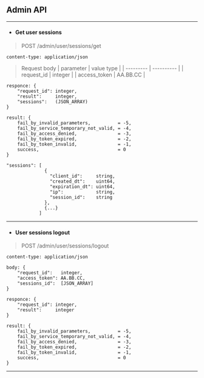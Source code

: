 ## Admin API
----------------------------------------------------------------
* #### Get user sessions

> POST /admin/user/sessions/get

    content-type: application/json

> Request body
| parameter | value type |
| --------- | ---------- |
| request_id | integer |
| access_token | AA.BB.CC |

    responce: {
        "request_id": integer,
        "result":     integer,
        "sessions":   (JSON_ARRAY)
    }

    result: {
        fail_by_invalid_parameters,          = -5,
        fail_by_service_temporary_not_valid, = -4,
        fail_by_access_denied,               = -3,
        fail_by_token_expired,               = -2,
        fail_by_token_invalid,               = -1,
        success,                             = 0
    }

    "sessions": [
                  {
                    "client_id":     string,
                    "created_dt":    uint64,
                    "expiration_dt": uint64,
                    "ip":            string,
                    "session_id":    string
                  },
                  {...}
                ]

----------------------------------------------------------------
* #### User sessions logout

> POST /admin/user/sessions/logout

    content-type: application/json

    body: {
        "request_id":   integer,
        "access_token": AA.BB.CC,
        "sessions_id":  [JSON_ARRAY]
    }

    responce: {
        "request_id": integer,
        "result":     integer
    }

    result: {
        fail_by_invalid_parameters,          = -5,
        fail_by_service_temporary_not_valid, = -4,
        fail_by_access_denied,               = -3,
        fail_by_token_expired,               = -2,
        fail_by_token_invalid,               = -1,
        success,                             = 0
    }

----------------------------------------------------------------
